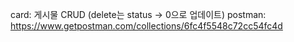 
card: 게시물 CRUD (delete는 status -> 0으로 업데이트)
postman: https://www.getpostman.com/collections/6fc4f5548c72cc54fc4d

